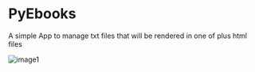 # PyEbooks
A simple App to manage txt files that will be rendered in one of plus html files

![image1](pyem14c3.png)
